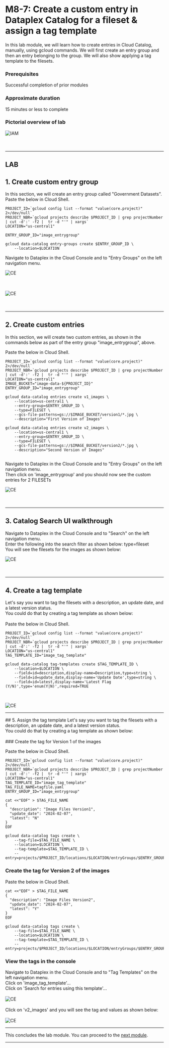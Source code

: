 # M8-7: Create a custom entry in Dataplex Catalog for a fileset & assign a tag template

In this lab module, we will learn how to create entries in Cloud Catalog, manually, using gcloud commands. We will first create an entry group and then an entry belonging to the group. We will also show applying a tag template to the filesets.

### Prerequisites
Successful completion of prior modules

### Approximate duration
15 minutes or less to complete

### Pictorial overview of lab

![IAM](../01-images/M08-Entry-02.png)   
<br><br>

<hr>

## LAB

## 1. Create custom entry group

In this section, we will create an entry group called "Government Datasets". Paste the below in Cloud Shell.

```
PROJECT_ID=`gcloud config list --format "value(core.project)" 2>/dev/null`
PROJECT_NBR=`gcloud projects describe $PROJECT_ID | grep projectNumber | cut -d':' -f2 |  tr -d "'" | xargs`
LOCATION="us-central1"

ENTRY_GROUP_ID="image_entrygroup"

gcloud data-catalog entry-groups create $ENTRY_GROUP_ID \
    --location=$LOCATION

```

Navigate to Dataplex in the Cloud Console and to "Entry Groups" on the left navigation menu.


![CE](../01-images/M07-Entry-01.png)   
<br><br>


![CE](../01-images/M08-Entry-03.png)   
<br><br>



<hr>

## 2. Create custom entries

In this section, we will create two custom entries, as shown in the commands below as part of the entry group "image_entrygroup", above. 

Paste the below in Cloud Shell.

```
PROJECT_ID=`gcloud config list --format "value(core.project)" 2>/dev/null`
PROJECT_NBR=`gcloud projects describe $PROJECT_ID | grep projectNumber | cut -d':' -f2 |  tr -d "'" | xargs`
LOCATION="us-central1"
IMAGE_BUCKET="image-data-${PROJECT_ID}"
ENTRY_GROUP_ID="image_entrygroup"

gcloud data-catalog entries create v1_images \
    --location=us-central1 \
    --entry-group=$ENTRY_GROUP_ID \
    --type=FILESET \
    --gcs-file-patterns=gs://$IMAGE_BUCKET/version1/*.jpg \
    --description="First Version of Images"

gcloud data-catalog entries create v2_images \
    --location=us-central1 \
    --entry-group=$ENTRY_GROUP_ID \
    --type=FILESET \
    --gcs-file-patterns=gs://$IMAGE_BUCKET/version2/*.jpg \
    --description="Second Version of Images"
    
```

Navigate to Dataplex in the Cloud Console and to "Entry Groups" on the left navigation menu. <BR>
Then click on 'image_entrygroup' and you should now see the custom entries for 2 FILESETs

![CE](../01-images/M08-Entry-04.png)   
<br><br>

<hr>

## 3. Catalog Search UI walkthrough 

Navigate to Dataplex in the Cloud Console and to "Search" on the left navigation menu. <BR>
Enter the following into the search filter as shown below: type=fileset <BR>
You will see the filesets for the images as shown below:<BR>

![CE](../01-images/M08-Entry-05.png)   
<br><br>


<hr>

## 4. Create a tag template  
Let's say you want to tag the filesets with a description, an update date, and a latest version status.  <BR>
You could do that by creating a tag template as shown below:<BR>
<BR>
Paste the below in Cloud Shell.

```
PROJECT_ID=`gcloud config list --format "value(core.project)" 2>/dev/null`
PROJECT_NBR=`gcloud projects describe $PROJECT_ID | grep projectNumber | cut -d':' -f2 |  tr -d "'" | xargs`
LOCATION="us-central1"
TAG_TEMPLATE_ID="image_tag_template"

gcloud data-catalog tag-templates create $TAG_TEMPLATE_ID \
    --location=$LOCATION \
    --field=id=description,display-name=Description,type=string \
    --field=id=update_date,display-name='Update Date',type=string \
    --field=id=latest,display-name='Latest Flag (Y/N)',type='enum(Y|N)',required=TRUE

```
<br>

![CE](../01-images/M08-Entry-06.png)   

<hr>
## 5. Assign the tag template  
Let's say you want to tag the filesets with a description, an update date, and a latest version status.  <BR>
You could do that by creating a tag template as shown below:<BR>
<BR>
### Create the tag for Version 1 of the images

Paste the below in Cloud Shell.

```
PROJECT_ID=`gcloud config list --format "value(core.project)" 2>/dev/null`
PROJECT_NBR=`gcloud projects describe $PROJECT_ID | grep projectNumber | cut -d':' -f2 |  tr -d "'" | xargs`
LOCATION="us-central1"
TAG_TEMPLATE_ID="image_tag_template"
TAG_FILE_NAME=tagfile.yaml
ENTRY_GROUP_ID="image_entrygroup"

cat <<"EOF" > $TAG_FILE_NAME
{
  "description": "Image Files Version1",
  "update_date": "2024-02-07",
  "latest": "N"
}
EOF

gcloud data-catalog tags create \
    --tag-file=$TAG_FILE_NAME \
    --location=$LOCATION \
    --tag-template=$TAG_TEMPLATE_ID \
    --entry=projects/$PROJECT_ID/locations/$LOCATION/entryGroups/$ENTRY_GROUP_ID/entries/v1_images

```

### Create the tag for Version 2 of the images

Paste the below in Cloud Shell.

```
cat <<"EOF" > $TAG_FILE_NAME
{
  "description": "Image Files Version2",
  "update_date": "2024-02-07",
  "latest": "Y"
}
EOF

gcloud data-catalog tags create \
    --tag-file=$TAG_FILE_NAME \
    --location=$LOCATION \
    --tag-template=$TAG_TEMPLATE_ID \
    --entry=projects/$PROJECT_ID/locations/$LOCATION/entryGroups/$ENTRY_GROUP_ID/entries/v2_images

```

### View the tags in the console
Navigate to Dataplex in the Cloud Console and to "Tag Templates" on the left navigation menu. <BR>
Click on 'image_tag_template'...<BR>
Click on 'Search for entries using this template'...<BR>
<br>
![CE](../01-images/M08-Entry-07.png)   
<br>
Click on 'v2_images' and you will see the tag and values as shown below:<BR>
<br>
![CE](../01-images/M08-Entry-08.png)   

<hr>

This concludes the lab module. You can proceed to the [next module](module-08-3-create-tag-template-for-catalog-entry.md).

<hr>
